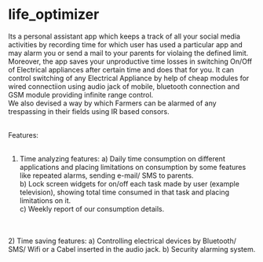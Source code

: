 # life_optimizer
Its a personal assistant app which keeps a track of all your social media activities by recording time for which user has used a particular app and may alarm you or send a mail to your parents for violaing the defined limit.    
Moreover, the app saves your unproductive time losses in switching On/Off of Electrical appliances after certain time and does that for you. It can control switching of any Electrical Appliance by help of cheap modules for wired connectiion using audio jack of mobile, bluetooth connection  and GSM module providing infinite range control.    
 We also devised a way by which Farmers can be alarmed of any trespassing in their fields using IR based consors.        
<br>


Features:      
<br>
1)  Time analyzing features:
    a) Daily time consumption on different applications and placing limitations on consumption by some features like repeated alarms, sending e-mail/ SMS to parents.      
    b) Lock screen widgets for on/off each task made by user (example television), showing total time consumed in that task and placing limitations on it.    
    c) Weekly report of our consumption details.    
<br>
<br>
2)  Time saving features:    
    a) Controlling electrical devices by Bluetooth/ SMS/ Wifi or a Cabel inserted in the audio jack.    
    b) Security alarming system.   
